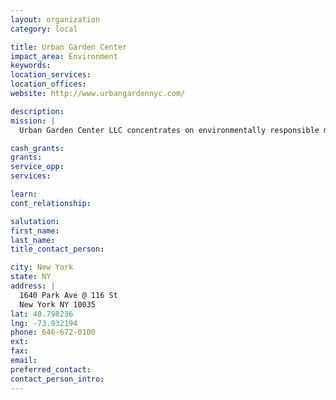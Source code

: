 ```yaml
---
layout: organization
category: local

title: Urban Garden Center
impact_area: Environment
keywords: 
location_services: 
location_offices: 
website: http://www.urbangardennyc.com/

description: 
mission: |
  Urban Garden Center LLC concentrates on environmentally responsible methods to running the garden center. There are no pesticides or fertilizers that can harm you or the earth. Our 20,000 sq.ft. outdoor garden center is conveniently located on East 116th Street and Park Avenue. We have 2,000 sq. ft. of free customer parking on site. Urban Garden Center LLC also provides services like Garden Design, Garden Maintenance and Garden Installation throughout the tri-state area through its affiliate GRNRF pronounced \’gren-’rüf\. 

cash_grants: 
grants: 
service_opp: 
services: 

learn: 
cont_relationship: 

salutation: 
first_name: 
last_name: 
title_contact_person: 

city: New York
state: NY
address: |
  1640 Park Ave @ 116 St  
  New York NY 10035
lat: 40.798236
lng: -73.932194
phone: 646-672-0100
ext: 
fax: 
email: 
preferred_contact: 
contact_person_intro: 
---
```

